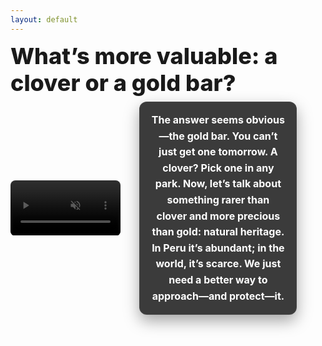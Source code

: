 ```yaml
---
layout: default
---
```


<script setup>
import { ref, onMounted } from 'vue'
const revealText = ref(false)
onMounted(() => {
	setTimeout(() => { revealText.value = true }, 5000)
})
</script>

<h1 class="text-4xl font-800 leading-tight" style="font-size:2.25rem; font-weight:800; line-height:1.2; margin: 0 0 0.5rem 0;">
	What’s more valuable: a clover or a gold bar?
</h1>

<div class="hook-row" style="display:flex; gap:30px; align-items:center; width:100%; margin-top:0rem; padding-bottom:25px;">
	<!-- Left: Video (50%) -->
		<div class="hook-col-video" style="flex:1 1 30%; max-width:35%; display:flex; justify-content:center;">
		<video src="../../6-assets/6.1-multimedia-assets/20250831_1443_Balancing Wealth and Luck_simple_compose_01k40tgfxafrmayh4nxf57mt3f.mp4" playsinline autoplay muted loop style="width:100%; height:auto; border-radius:8px;">
			Sorry, your browser doesn’t support embedded videos.
		</video>
	</div>
	<!-- Right: Text box (50%) reveals after 5s) -->
			<div class="hook-col-text" style="flex:1 1 30%; max-width:50%; display:flex; justify-content:center; align-items:center;">
				<div :style="{ opacity: revealText ? 1 : 0 }" style="transition: opacity .6s ease; width:100%; color:#fff; padding:16px 18px; border-radius:12px; text-align:center; background: rgba(0, 0, 0, 0.77); backdrop-filter: blur(12px) saturate(140%); -webkit-backdrop-filter: blur(12px) saturate(140%); box-shadow: 0 10px 24px rgba(0,0,0,0.35); border: 1px solid rgba(255,255,255,0.06);">
					<h3 style="margin:0; font-size:1.0rem; line-height:1.6; font-weight:700; color:#fff !important; -webkit-text-fill-color:#fff !important; -webkit-text-stroke:0 !important; text-shadow:none !important; mix-blend-mode:normal;">
				The answer seems obvious—the gold bar. You can’t just get one tomorrow. A clover? Pick one in any park. Now, let’s talk about something rarer than clover and more precious than gold: natural heritage. In Peru it’s abundant; in the world, it’s scarce. We just need a better way to approach—and protect—it.
			</h3>
		</div>
	</div>
</div>

<!-- Image generation prompt (from storyboard Slide 1):
Generate with HF MCP using this prompt:
"A classic balance scale where the left pan holds a gold bar and the right pan holds a clover; the scale is in perfect equilibrium. Clean, minimal, presentation-friendly composition."
-->